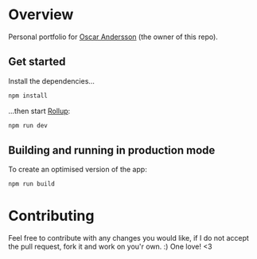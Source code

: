# Overview
Personal portfolio for [Oscar Andersson](https://oscaande.se) (the owner of this repo). 
## Get started

Install the dependencies...

```bash
npm install
```

...then start [Rollup](https://rollupjs.org):

```bash
npm run dev
```

## Building and running in production mode

To create an optimised version of the app:

```bash
npm run build
```
# Contributing
Feel free to contribute with any changes you would like, if I do not accept the pull request, fork it and work on you'r own. :) One love! <3